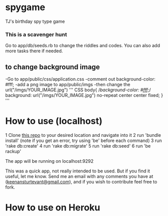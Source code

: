# spygame
TJ's birthday spy type game
### This is a scavenger hunt 
Go to app/db/seeds.rb to change the riddles and codes. You can also add more tasks there if needed.
## to change background image
-Go to app/public/css/application.css
-comment out background-color: #fff; 
-add a png image to app/public/imgs
-then change the url("/imgs/YOUR_IMAGE.jpg")
''' CSS
body{
  /*background-color: #fff;*/
  background: url("/imgs/YOUR_IMAGE.jpg") no-repeat center center fixed;
}
'''
# How to use (localhost)

1 Clone [this repo](https://github.com/Keenan144/spygame.git) to your desired location and navigate into it
2 run 'bundle install' (note if you get an error, try using 'be' before each command)
3 run 'rake db:create'
4 run 'rake db:migrate'
5 run 'rake db:seed'
6 run 'be rackup'

The app will be running on localhost:9292

This was a quick app, not really intended to be used. But if you find it useful, let me know. Send me an email with any comments you have at (keenansturtevant@gmail.com), and if you wish to contribute feel free to fork.


# How to use on Heroku